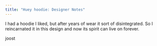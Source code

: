 ```yaml
---
title: "Huey hoodie: Designer Notes"
---
```


I had a hoodie I liked, but after years of wear it sort of disintegrated.
So I reincarnated it in this design and now its spirit can live on forever.

joost
